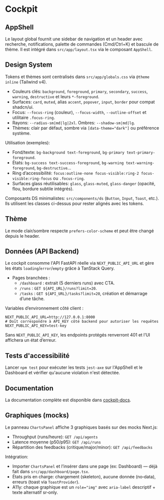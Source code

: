 # Cockpit

## AppShell

Le layout global fournit une sidebar de navigation et un header avec recherche, notifications, palette de commandes (Cmd/Ctrl+K) et bascule de thème. Il est intégré dans `src/app/layout.tsx` via le composant `AppShell`.

## Design System

Tokens et thèmes sont centralisés dans `src/app/globals.css` via `@theme inline` (Tailwind v4).

- Couleurs clés: `background`, `foreground`, `primary`, `secondary`, `success`, `warning`, `destructive` et leurs `*-foreground`.
- Surfaces: `card`, `muted`, alias `accent`, `popover`, `input`, `border` pour compat shadcn/ui.
- Focus: `--focus-ring` (couleur), `--focus-width`, `--outline-offset` et utilitaire `.focus-ring`.
- Rayons: `--radius-sm|md|lg|2xl`. Ombres: `--shadow-sm|md|lg`.
- Thèmes: clair par défaut, sombre via `[data-theme="dark"]` ou préférence système.

Utilisation (exemples):

- Fond/texte: `bg-background text-foreground`, `bg-primary text-primary-foreground`.
- États: `bg-success text-success-foreground`, `bg-warning text-warning-foreground`, `bg-destructive`…
- Ring d’accessibilité: `focus:outline-none focus-visible:ring-2 focus-visible:ring-focus` ou `.focus-ring`.
- Surfaces glass réutilisables: `glass`, `glass-muted`, `glass-danger` (opacité, flou, bordure subtile intégrés).

Composants DS minimalistes: `src/components/ds` (`Button`, `Input`, `Toast`, etc.). Ils utilisent les classes ci-dessus pour rester alignés avec les tokens.

## Thème

Le mode clair/sombre respecte `prefers-color-scheme` et peut être changé depuis le header.

## Données (API Backend)

Le cockpit consomme l'API FastAPI réelle via `NEXT_PUBLIC_API_URL` et gère les états `loading`/`error`/`empty` grâce à TanStack Query.

- Pages branchées :
  - `/dashboard` : extrait (5 derniers runs) avec CTA.
  - `/runs` : `GET ${API_URL}/runs?limit=20`.
  - `/tasks` : `GET ${API_URL}/tasks?limit=20`, création et démarrage d’une tâche.

Variables d’environnement côté client :

```
NEXT_PUBLIC_API_URL=http://127.0.0.1:8000
# Doit correspondre à API_KEY côté backend pour autoriser les requêtes
NEXT_PUBLIC_API_KEY=test-key
```

Sans `NEXT_PUBLIC_API_KEY`, les endpoints protégés renverront 401 et l’UI affichera un état d’erreur.

## Tests d'accessibilité

Lancer `npm test` pour exécuter les tests `jest-axe` sur l'AppShell et le Dashboard et vérifier qu'aucune violation n'est détectée.

## Documentation

La documentation complète est disponible dans [cockpit-docs](../cockpit-docs).
## Graphiques (mocks)

Le panneau `ChartsPanel` affiche 3 graphiques basés sur des mocks Next.js:

- Throughput (runs/heure): `GET /api/agents`
- Latence moyenne (p50/p95): `GET /api/runs`
- Répartition des feedbacks (critique/major/minor): `GET /api/feedbacks`

Intégration:

- Importer `ChartsPanel` et l’insérer dans une page (ex: Dashboard) — déjà fait dans `src/app/dashboard/page.tsx`.
- États pris en charge: chargement (skeleton), aucune donnée (no‑data), erreurs (toast via `ToastProvider`).
- A11y: chaque graphique est un `role="img"` avec `aria-label` descriptif + texte alternatif sr‑only.
